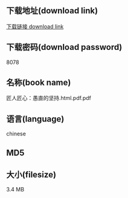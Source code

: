 ## 下载地址(download link)
[下载链接 download link](https://tutu365.netlify.app/?s=%E5%8C%A0%E4%BA%BA%E5%8C%A0%E5%BF%83%EF%BC%9A%E6%84%9A%E7%9B%B4%E7%9A%84%E5%9D%9A%E6%8C%81.html.pdf)

## 下载密码(download password)
8078

## 名称(book name)
匠人匠心：愚直的坚持.html.pdf.pdf

## 语言(language)
chinese

## MD5


## 大小(filesize)
3.4 MB
